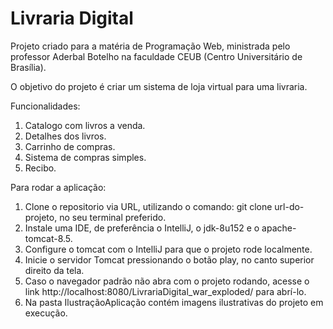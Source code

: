 # Livraria Digital
Projeto criado para a matéria de Programação Web, ministrada pelo professor Aderbal Botelho na faculdade CEUB (Centro Universitário de Brasília).

O objetivo do projeto é criar um sistema de loja virtual para uma livraria.

Funcionalidades: 
<br/>
1. Catalogo com livros a venda.
2. Detalhes dos livros.
3. Carrinho de compras.
4. Sistema de compras simples.
5. Recibo.

Para rodar a aplicação:
<br/>
1. Clone o repositorio via URL, utilizando o comando: git clone url-do-projeto, no seu terminal preferido.
2. Instale uma IDE, de preferência o IntelliJ, o jdk-8u152 e o apache-tomcat-8.5.
3. Configure o tomcat com o IntelliJ para que o projeto rode localmente.
4. Inicie o servidor Tomcat pressionando o botão play, no canto superior direito da tela.
5. Caso o navegador padrão não abra com o projeto rodando, acesse o link http://localhost:8080/LivrariaDigital_war_exploded/ para abrí-lo.
6. Na pasta IlustraçãoAplicação contém imagens ilustrativas do projeto em execução.

